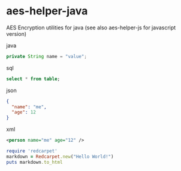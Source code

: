 aes-helper-java
===============

AES Encryption utilities for java (see also aes-helper-js for javascript version)


java

```java
private String name = "value";
```

sql

```sql
select * from table;
```

json

```json
{
  "name": "me",
  "age": 12
}
```

xml

```xml
<person name="me" age="12" />
```

```ruby
require 'redcarpet'
markdown = Redcarpet.new("Hello World!")
puts markdown.to_html
```
